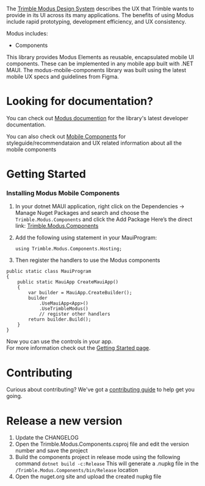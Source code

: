 <p align="center">
  <a href="https://www.nuget.org/packages/Trimble.Modus.Components/">
    <img src="https://img.shields.io/nuget/v/Trimble.Modus.Components" alt/>
  </a>
</p>

The [Trimble Modus Design System](https://modus.trimble.com/) describes the UX that Trimble wants to provide in its UI across its many applications. The benefits of using Modus include rapid prototyping, development efficiency, and UX consistency.

Modus includes:

- Components

This library provides Modus Elements as reusable, encapsulated mobile UI components. These can be implemented in any mobile app built with .NET MAUI. The modus-mobile-components library was built using the latest mobile UX specs and guidelines from Figma.

# Looking for documentation?

You can check out [Modus documention](https://modus-mobile.trimble.com) for the library's latest developer documentation.

You can also check out [Mobile Components](https://modus.trimble.com/components/mobile/) for styleguide/recommendataion and UX related information about all the mobile components

# Getting Started

### Installing Modus Mobile Components

1. In your dotnet MAUI application, right click on the Dependencies -> Manage Nuget Packages and search and choose the `Trimble.Modus.Components` and click the Add Package
   Here’s the direct link: [Trimble.Modus.Components](https://www.nuget.org/packages/Trimble.Modus.Components)

1. Add the following using statement in your MauiProgram:

   `using Trimble.Modus.Components.Hosting;`

1. Then register the handlers to use the Modus components

```
public static class MauiProgram
{
    public static MauiApp CreateMauiApp()
    {
        var builder = MauiApp.CreateBuilder();
        builder
            .UseMauiApp<App>()
            .UseTrimbleModus()
            // register other handlers
        return builder.Build();
    }
}
```

Now you can use the controls in your app.\
For more information check out the [Getting Started page](https://modus-mobile.trimble.com/getting-started/introduction/).

# Contributing

Curious about contributing? We've got a [contributing guide](CONTRIBUTING.md) to help get you going.

# Release a new version

1. Update the CHANGELOG
2. Open the Trimble.Modus.Components.csproj file and edit the version number and save the project
3. Build the components project in release mode using the following command
   `dotnet build -c:Release`
   This will generate a .nupkg file in the `/Trimble.Modus.Components/bin/Release` location
4. Open the nuget.org site and upload the created nupkg file

